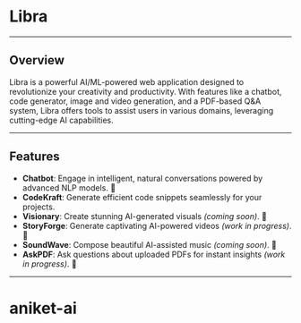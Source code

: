 # Libra


---

## Overview

Libra is a powerful AI/ML-powered web application designed to revolutionize your creativity and productivity. With features like a chatbot, code generator, image and video generation, and a PDF-based Q&A system, Libra offers tools to assist users in various domains, leveraging cutting-edge AI capabilities.

---

## Features

- **Chatbot**: Engage in intelligent, natural conversations powered by advanced NLP models. 🧠
- **CodeKraft**: Generate efficient code snippets seamlessly for your projects.
- **Visionary**: Create stunning AI-generated visuals *(coming soon)*. 🎨
- **StoryForge**: Generate captivating AI-powered videos *(work in progress)*. 🎥
- **SoundWave**: Compose beautiful AI-assisted music *(coming soon)*. 🎵
- **AskPDF**: Ask questions about uploaded PDFs for instant insights *(work in progress)*. 📄

---

# aniket-ai